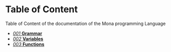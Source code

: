 # Table of Content
Table of Content of the documentation of the Mona programming Language

- [*001* **Grammar**](/docs/lang/001-grammar.md)
- [*002* **Variables**](/docs/lang/002-variables.md)
- [*003* **Functions**](/docs/lang/003-functions.md)